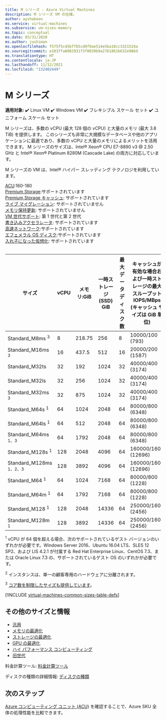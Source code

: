 ```yaml
---
title: M シリーズ - Azure Virtual Machines
description: M シリーズ VM の仕様。
author: ayshakeen
ms.service: virtual-machines
ms.subservice: vm-sizes-memory
ms.topic: conceptual
ms.date: 03/31/2020
ms.author: jushiman
ms.openlocfilehash: f575f5c45bff85cd0f9ae514e5ba18cc3151524a
ms.sourcegitcommit: e1037fa0082931f3f0039b9a2761861b632e986d
ms.translationtype: HT
ms.contentlocale: ja-JP
ms.lasthandoff: 11/12/2021
ms.locfileid: "132402449"
---
```

# <a name="m-series"></a>M シリーズ

**適用対象:** :heavy_check_mark: Linux VM :heavy_check_mark: Windows VM :heavy_check_mark: フレキシブル スケール セット :heavy_check_mark: ユニフォーム スケール セット

M シリーズは、多数の vCPU (最大 128 個の vCPU) と大量のメモリ (最大 3.8 TiB) を提供します。 このシリーズも非常に大規模なデータベースや他のアプリケーションに最適であり、多数の vCPU と大量のメモリによるメリットを活用できます。 M シリーズのサイズは、Intel&reg; Xeon&reg; CPU E7-8890 v3 @ 2.50 GHz と Intel&reg; Xeon&reg; Platinum 8280M (Cascade Lake) の両方に対応しています。

M シリーズの VM は、Intel&reg; ハイパー スレッディング テクノロジを利用しています。

[ACU](acu.md):160-180<br>
[Premium Storage](premium-storage-performance.md):サポートされています<br>
[Premium Storage キャッシュ](premium-storage-performance.md): サポートされています<br>
[ライブ マイグレーション](maintenance-and-updates.md): サポートされていません<br>
[メモリ保持更新](maintenance-and-updates.md): サポートされていません<br>
[VM 世代サポート](generation-2.md): 第 1 世代と第 2 世代<br>
[書き込みアクセラレータ](./how-to-enable-write-accelerator.md): サポートされています<br>
[高速ネットワーク](../virtual-network/create-vm-accelerated-networking-cli.md):サポートされています<br>
[エフェメラル OS ディスク](ephemeral-os-disks.md):サポートされています <br>
[入れ子になった仮想化](/virtualization/hyper-v-on-windows/user-guide/nested-virtualization): サポートされています <br>
<br>

| サイズ | vCPU | メモリ:GiB | 一時ストレージ (SSD) GiB | 最大データ ディスク数 | キャッシュが有効な場合および一時ストレージの最大スループットIOPS/MBps (キャッシュ サイズは GiB 単位) | キャッシュが無効な場合の最大ディスク スループット: IOPS/MBps | 最大 NIC 数|必要なネットワーク帯域幅 (Mbps) |
|---|---|---|---|---|---|---|---|---|
| Standard_M8ms <sup>3</sup>       | 8   | 218.75 | 256   | 8  | 10000/100 (793)     | 5000/125   | 4|2000  |
| Standard_M16ms <sup>3</sup>      | 16  | 437.5  | 512   | 16 | 20000/200 (1587)    | 10000/250  | 8|4000  |
| Standard_M32ts                   | 32  | 192    | 1024  | 32 | 40000/400 (3174)    | 20000/500  | 8|8000  |
| Standard_M32ls                   | 32  | 256    | 1024  | 32 | 40000/400 (3174)    | 20000/500  | 8|8000  |
| Standard_M32ms <sup>3</sup>      | 32  | 875    | 1024  | 32 | 40000/400 (3174)    | 20000/500  | 8|8000  |
| Standard_M64s <sup>1</sup>       | 64  | 1024   | 2048  | 64 | 80000/800 (6348)    | 40000/1000 | 8|16000 |
| Standard_M64ls <sup>1</sup>      | 64  | 512    | 2048  | 64 | 80000/800 (6348)    | 40000/1000 | 8|16000 |
| Standard_M64ms <sup>1、3</sup>    | 64  | 1792   | 2048  | 64 | 80000/800 (6348)    | 40000/1000 | 8|16000 |
| Standard_M128s <sup>1</sup>    | 128 | 2048   | 4096  | 64 | 160000/1600 (12696) | 80000/2000 | 8|30000 |
| Standard_M128ms <sup>1、2、3</sup> | 128 | 3892   | 4096  | 64 | 160000/1600 (12696) | 80000/2000 | 8|30000 |
| Standard_M64 <sup>1</sup>        | 64  | 1024   | 7168  | 64 | 80000/800 (1228)    | 40000/1000 | 8|16000 |
| Standard_M64m <sup>1</sup>       | 64  | 1792   | 7168  | 64 | 80000/800 (1228)    | 40000/1000 | 8|16000 |
| Standard_M128 <sup>1</sup>     | 128 | 2048   | 14336 | 64 | 250000/1600 (2456)  | 80000/2000 | 8|32000 |
| Standard_M128m <sup>1</sup>    | 128 | 3892   | 14336 | 64 | 250000/1600 (2456)  | 80000/2000 | 8|32000 |

<sup>1</sup> vCPU が 64 個を超える場合、次のサポートされているゲスト バージョンのいずれかが必要です。Windows Server 2016、Ubuntu 16.04 LTS、SLES 12 SP2、および LIS 4.2.1 が付属する Red Hat Enterprise Linux、CentOS 7.3、または Oracle Linux 7.3 の、サポートされているゲスト OS のいずれかが必要です。

<sup>2</sup> インスタンスは、単一の顧客専用のハードウェアに分離されます。

<sup>3</sup> [コア数を制限したサイズも提供しています](./constrained-vcpu.md)。

[!INCLUDE [virtual-machines-common-sizes-table-defs](../../includes/virtual-machines-common-sizes-table-defs.md)]

## <a name="other-sizes-and-information"></a>その他のサイズと情報

- [汎用](sizes-general.md)
- [メモリの最適化](sizes-memory.md)
- [ストレージの最適化](sizes-storage.md)
- [GPU の最適化](sizes-gpu.md)
- [ハイ パフォーマンス コンピューティング](sizes-hpc.md)
- [旧世代](sizes-previous-gen.md)

料金計算ツール: [料金計算ツール](https://azure.microsoft.com/pricing/calculator/)

ディスクの種類の詳細情報: [ディスクの種類](./disks-types.md#ultra-disks)


## <a name="next-steps"></a>次のステップ

[Azure コンピューティング ユニット (ACU)](acu.md) を確認することで、Azure SKU 全体の処理性能を比較できます。
